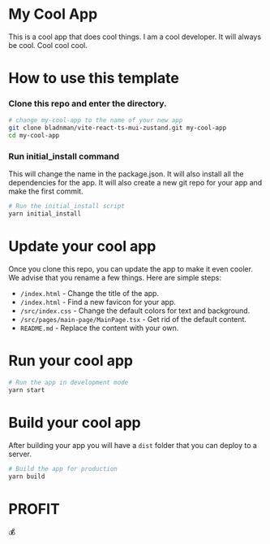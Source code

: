# My Cool App

This is a cool app that does cool things. I am a cool developer.
It will always be cool. Cool cool cool.


# How to use this template

### Clone this repo and enter the directory.

```bash
# change my-cool-app to the name of your new app
git clone bladnman/vite-react-ts-mui-zustand.git my-cool-app
cd my-cool-app
```

### Run initial_install command
This will change the name in the package.json. It will also
install all the dependencies for the app. It will also create
a new git repo for your app and make the first commit.

```bash
# Run the initial_install script
yarn initial_install
```


# Update your cool app

Once you clone this repo, you can update the app to make it even cooler.
We advise that you rename a few things. Here are simple steps:

- `/index.html` - Change the title of the app.
- `/index.html` - Find a new favicon for your app.
- `/src/index.css` - Change the default colors for text and background.
- `/src/pages/main-page/MainPage.tsx` - Get rid of the default content.
- `README.md` - Replace the content with your own.

# Run your cool app

```bash
# Run the app in development mode
yarn start
```

# Build your cool app
After building your app you will have a `dist` folder that 
you can deploy to a server.

```bash
# Build the app for production
yarn build
```

# PROFIT
💰